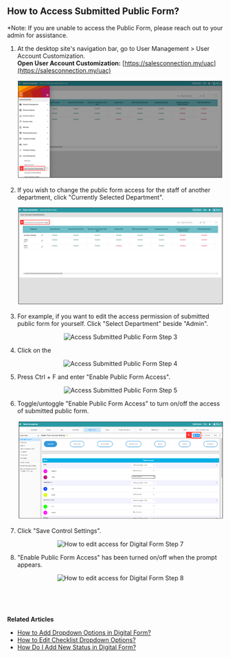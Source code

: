 ## How to Access Submitted Public Form?

*Note: If you are unable to access the Public Form, please reach out to your admin for assistance.

1. At the desktop site's navigation bar, go to User Management > User Account Customization.<br>
     **Open User Account Customization:** [https://salesconnection.my/uac](https://salesconnection.my/uac)<br>
     
   <p align="center">
      <img src="img/Access_Submitted_Public_Form_Step_1.png" alt="Access Submitted Public Form Step 1">
   </p>

2. If you wish to change the public form access for the staff of another department, click "Currently Selected Department".

   <p align="center">
     <img src="img/Access_Submitted_Public_Form_Step_2.png" alt="Access Submitted Public Form Step 2">
   </p>

3. For example, if you want to edit the access permission of submitted public form for yourself. Click "Select Department" beside "Admin".

   <p align="center">
     <img src="img/Edit_Access_For_Public_Form_Step_3.png" alt="Access Submitted Public Form Step 3">
   </p>

4. Click on the 

   <p align="center">
     <img src="img/Edit_Access_For_Public_Form_Step_4.png" alt="Access Submitted Public Form Step 4">
   </p>

5. Press Ctrl + F and enter "Enable Public Form Access".

   <p align="center">
     <img src="img/Edit_Access_For_Public_Form_Step_5.png" alt="Access Submitted Public Form Step 5">
   </p>

6. Toggle/untoggle "Enable Public Form Access" to turn on/off the access of submitted public form.

   <p align="center">
     <img src="img/Edit_Access_For_Digital_Form_Step_6.png" alt="How to edit access for Digital Form Step 6">
   </p>

7. Click "Save Control Settings".

   <p align="center">
     <img src="img/Edit_Access_For_Digital_Form_Step_7.png" alt="How to edit access for Digital Form Step 7">
   </p>

8. "Enable Public Form Access" has been turned on/off when the prompt appears.
 
   <p align="center">
     <img src="img/Edit_Access_For_Digital_Form_Step_8" alt="How to edit access for Digital Form Step 8">
   </p>

<br><br><br>

**Related Articles**
- [How to Add Dropdown Options in Digital Form?](Add_Dropdown_Options_in_Digital_Form.md)
- [How to Edit Checklist Dropdown Options?](Edit_Checklist_Dropdown_Options.md)
- [How Do I Add New Status in Digital Form?](Add_New_Status_in_Digital_Form.md)
